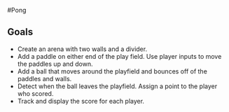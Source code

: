 #Pong

## Goals

- Create an arena with two walls and a divider.  
- Add a paddle on either end of the play field. Use player inputs to move the paddles up and down.  
- Add a ball that moves around the playfield and bounces off of the paddles and walls.  
- Detect when the ball leaves the playfield. Assign a point to the player who scored.  
- Track and display the score for each player.
